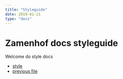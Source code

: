 ```yaml
---
title: "Styleguide"
date: 2019-01-21
type: "docs"
---
```


# Zamenhof docs styleguide

Welcome do style docs

* [style](Styleguide)
* [previous file](old)

